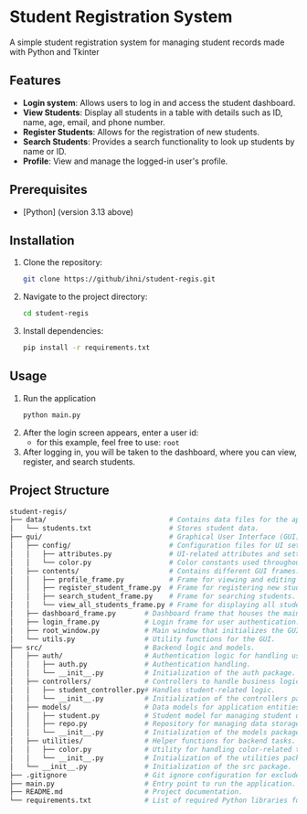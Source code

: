 # Student Registration System
A simple student registration system for managing student records made with Python and Tkinter

## Features
- **Login system**: Allows users to log in and access the student dashboard.
- **View Students**: Display all students in a table with details such as ID, name, age, email, and phone number.
- **Register Students**: Allows for the registration of new students.
- **Search Students**: Provides a search functionality to look up students by name or ID.
- **Profile**: View and manage the logged-in user's profile.

## Prerequisites
- [Python] (version 3.13 above)

## Installation

1. Clone the repository:
    ```bash
    git clone https://github/ihni/student-regis.git
    ```

2. Navigate to the project directory:
    ```bash
    cd student-regis
    ```
3. Install dependencies:
    ```bash
    pip install -r requirements.txt

## Usage
1. Run the application
    ```bash
    python main.py
    ```
2. After the login screen appears, enter a user id:
    - for this example, feel free to use: `root`
3. After logging in, you will be taken to the dashboard, where you can view, register, and search students.

## Project Structure

```graphql
student-regis/
├── data/                              # Contains data files for the application.
│   └── students.txt                   # Stores student data.
├── gui/                               # Graphical User Interface (GUI) components.
│   ├── config/                        # Configuration files for UI settings.
│   │   ├── attributes.py              # UI-related attributes and settings.
│   │   └── color.py                   # Color constants used throughout the UI.
│   ├── contents/                      # Contains different GUI frames.
│   │   ├── profile_frame.py           # Frame for viewing and editing student profiles.
│   │   ├── register_student_frame.py  # Frame for registering new students.
│   │   ├── search_student_frame.py    # Frame for searching students.
│   │   └── view_all_students_frame.py # Frame for displaying all students.
│   ├── dashboard_frame.py       # Dashboard frame that houses the main interface.
│   ├── login_frame.py           # Login frame for user authentication.
│   ├── root_window.py           # Main window that initializes the GUI.
│   └── utils.py                 # Utility functions for the GUI.
├── src/                         # Backend logic and models.
│   ├── auth/                    # Authentication logic for handling user login.
│   │   ├── auth.py              # Authentication handling.
│   │   └── __init__.py          # Initialization of the auth package.
│   ├── controllers/             # Controllers to handle business logic.
│   │   ├── student_controller.py# Handles student-related logic.
│   │   └── __init__.py          # Initialization of the controllers package.
│   ├── models/                  # Data models for application entities.
│   │   ├── student.py           # Student model for managing student data.
│   │   ├── repo.py              # Repository for managing data storage operations.
│   │   └── __init__.py          # Initialization of the models package.
│   ├── utilities/               # Helper functions for backend tasks.
│   │   ├── color.py             # Utility for handling color-related tasks.
│   │   └── __init__.py          # Initialization of the utilities package.
│   └── __init__.py              # Initialization of the src package.
├── .gitignore                   # Git ignore configuration for excluded files.
├── main.py                      # Entry point to run the application.
├── README.md                    # Project documentation.
└── requirements.txt             # List of required Python libraries for the project.

```